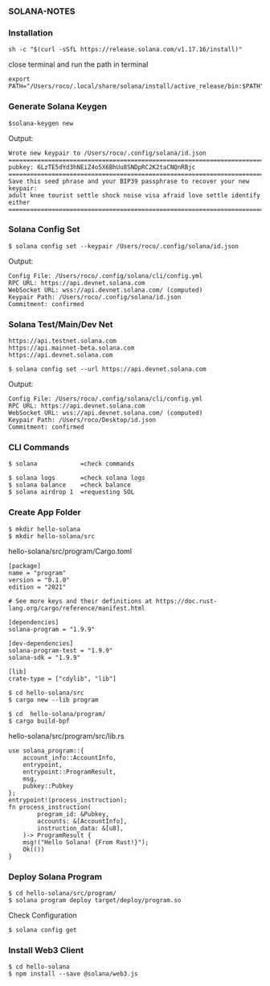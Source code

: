 ### SOLANA-NOTES

### Installation
```
sh -c "$(curl -sSfL https://release.solana.com/v1.17.16/install)"
```
close terminal and run the path in terminal
```
export PATH="/Users/roco/.local/share/solana/install/active_release/bin:$PATH"
```
### Generate Solana Keygen
```
$solana-keygen new 
```
Output:
```
Wrote new keypair to /Users/roco/.config/solana/id.json
=============================================================================
pubkey: 6LzTE5dYd3hNEiZ4o5X6BhUu8SNDpRC2K2taCNQnRBjc
=============================================================================
Save this seed phrase and your BIP39 passphrase to recover your new keypair:
adult knee tourist settle shock noise visa afraid love settle identify either
=============================================================================
```
### Solana Config Set
```
$ solana config set --keypair /Users/roco/.config/solana/id.json
```
Output:
```
Config File: /Users/roco/.config/solana/cli/config.yml
RPC URL: https://api.devnet.solana.com 
WebSocket URL: wss://api.devnet.solana.com/ (computed)
Keypair Path: /Users/roco/.config/solana/id.json 
Commitment: confirmed 
```
### Solana Test/Main/Dev Net
```
https://api.testnet.solana.com
https://api.mainnet-beta.solana.com
https://api.devnet.solana.com
```
```
$ solana config set --url https://api.devnet.solana.com
```
Output:
```
Config File: /Users/roco/.config/solana/cli/config.yml
RPC URL: https://api.devnet.solana.com 
WebSocket URL: wss://api.devnet.solana.com/ (computed)
Keypair Path: /Users/roco/Desktop/id.json 
Commitment: confirmed
```
### CLI Commands
```
$ solana            =check commands
```
```
$ solana logs       =check solana logs
$ solana balance    =check balance
$ solana airdrop 1  =requesting SOL 
```
### Create App Folder
```
$ mkdir hello-solana
$ mkdir hello-solana/src
```
hello-solana/src/program/Cargo.toml
```
[package]
name = "program"
version = "0.1.0"
edition = "2021"

# See more keys and their definitions at https://doc.rust-lang.org/cargo/reference/manifest.html

[dependencies]
solana-program = "1.9.9"

[dev-dependencies]
solana-program-test = "1.9.9"
solana-sdk = "1.9.9"

[lib]
crate-type = ["cdylib", "lib"]
```

```
$ cd hello-solana/src
$ cargo new --lib program

$ cd  hello-solana/program/
$ cargo build-bpf
```

hello-solana/src/program/src/lib.rs
```
use solana_program::{
    account_info::AccountInfo,
    entrypoint,
    entrypoint::ProgramResult,
    msg,
    pubkey::Pubkey
};
entrypoint!(process_instruction);
fn process_instruction(
        program_id: &Pubkey,
        accounts: &[AccountInfo],
        instruction_data: &[u8],
    )-> ProgramResult {
    msg!("Hello Solana! {From Rust!}");
    Ok(())
}
```
### Deploy Solana Program
```
$ cd hello-solana/src/program/
$ solana program deploy target/deploy/program.so
```
Check Configuration
```
$ solana config get
```
### Install Web3 Client
```
$ cd hello-solana
$ npm install --save @solana/web3.js
```

